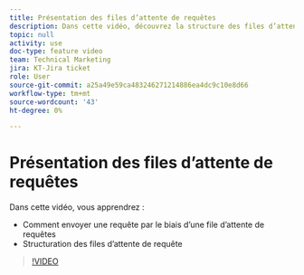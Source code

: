 ```yaml
---
title: Présentation des files d’attente de requêtes
description: Dans cette vidéo, découvrez la structure des files d’attente de requête et comment envoyer une requête.
topic: null
activity: use
doc-type: feature video
team: Technical Marketing
jira: KT-Jira ticket
role: User
source-git-commit: a25a49e59ca483246271214886ea4dc9c10e8d66
workflow-type: tm+mt
source-wordcount: '43'
ht-degree: 0%

---
```


# Présentation des files d’attente de requêtes

Dans cette vidéo, vous apprendrez :

* Comment envoyer une requête par le biais d’une file d’attente de requêtes
* Structuration des files d’attente de requête

>[!VIDEO](https://video.tv.adobe.com/v/335220/?quality=12&learn=on)
